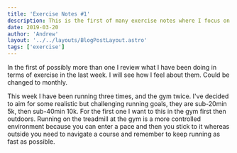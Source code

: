 ```yaml
---
title: 'Exercise Notes #1'
description: This is the first of many exercise notes where I focus on what exercise I have been doing and how I'm feeling.
date: 2019-03-20
author: 'Andrew'
layout: '../../layouts/BlogPostLayout.astro'
tags: ['exercise']
---
```


In the first of possibly more than one I review what I have been doing in terms of exercise in the last week. I will see how I feel about them. Could be changed to monthly.

This week I have been running three times, and the gym twice. I've decided to aim for some realistic but challenging running goals, they are sub-20min 5k, then sub-40min 10k. For the first one I want to this in the gym first then outdoors. Running on the treadmill at the gym is a more controlled environment because you can enter a pace and then you stick to it whereas outside you need to navigate a course and remember to keep running as fast as possible.
